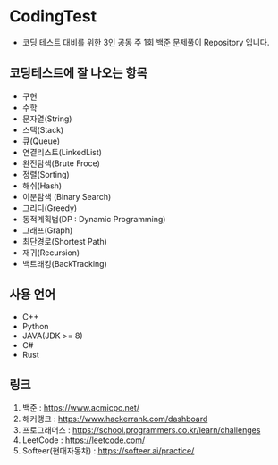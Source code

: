 # CodingTest
- 코딩 테스트 대비를 위한 3인 공동 주 1회 백준 문제풀이 Repository 입니다.

## 코딩테스트에 잘 나오는 항목
- 구현
- 수학
- 문자열(String)
- 스택(Stack)
- 큐(Queue)
- 연결리스트(LinkedList)
- 완전탐색(Brute Froce)
- 정렬(Sorting)
- 해쉬(Hash)
- 이분탐색 (Binary Search)
- 그리디(Greedy)
- 동적계획법(DP : Dynamic Programming)
- 그래프(Graph)
- 최단경로(Shortest Path)
- 재귀(Recursion)
- 백트래킹(BackTracking)

## 사용 언어
- C++
- Python
- JAVA(JDK >= 8)
- C#
- Rust

## 링크
1. 백준 : https://www.acmicpc.net/
2. 해커랭크 : https://www.hackerrank.com/dashboard
3. 프로그래머스 : https://school.programmers.co.kr/learn/challenges
4. LeetCode : https://leetcode.com/
5. Softeer(현대자동차) : https://softeer.ai/practice/